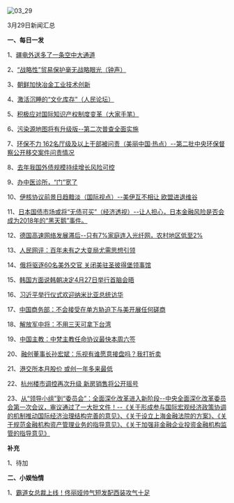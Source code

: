 ![03_29](F:\学习资料\局势分析\每日新闻汇总\2018\03_29.jpg)

3月29日新闻汇总

**一、每日一发**

1、[疆电外送多了一条空中大通道](http://paper.people.com.cn/rmrb/html/2018-03/30/nw.D110000renmrb_20180330_5-02.htm)

2、[“战略性”贸易保护毫无战略眼光（钟声）](http://paper.people.com.cn/rmrb/html/2018-03/30/nw.D110000renmrb_20180330_2-03.htm)

3、[朝鲜加快冶金工业技术创新](http://paper.people.com.cn/rmrb/html/2018-03/30/nw.D110000renmrb_20180330_5-03.htm)

4、[激活沉睡的“文化库存”（人民论坛）](http://paper.people.com.cn/rmrb/html/2018-03/30/nw.D110000renmrb_20180330_3-04.htm)

5、[积极应对国际知识产权制度变革（大家手笔）](http://paper.people.com.cn/rmrb/html/2018-03/30/nw.D110000renmrb_20180330_2-07.htm)

6、[污染源地图将有升级版--第二次普查全面实施](http://paper.people.com.cn/rmrb/html/2018-03/30/nw.D110000renmrb_20180330_2-09.htm)

7、[环保不力 162名厅级及以上干部被问责（美丽中国·热点）--第二批中央环保督察公开移交案件问责情况](http://paper.people.com.cn/rmrb/html/2018-03/30/nw.D110000renmrb_20180330_1-09.htm)

8、[去年我国外债规模持续增长风险可控](http://paper.people.com.cn/rmrb/html/2018-03/30/nw.D110000renmrb_20180330_4-10.htm)

9、[办中医诊所，“门”宽了](http://paper.people.com.cn/rmrb/html/2018-03/30/nw.D110000renmrb_20180330_2-19.htm)

10、[伊核协议前景日趋黯淡（国际视点）--美伊互不相让 欧盟进退维谷](http://paper.people.com.cn/rmrb/html/2018-03/30/nw.D110000renmrb_20180330_2-21.htm)

11、[日本国债市场或将“无债可买”（经济透视）--让人担心，日本金融风险是否会成为2018年的“黑天鹅”事件。](http://paper.people.com.cn/rmrb/html/2018-03/30/nw.D110000renmrb_20180330_2-22.htm)

12、[德国高速网络发展滞后--只有7%家庭连入光纤网，农村地区低至2%](http://paper.people.com.cn/rmrb/html/2018-03/30/nw.D110000renmrb_20180330_6-22.htm)

13、[人民网评：百年未有之大变局尤需思想引领](http://opinion.people.com.cn/n1/2018/0329/c1003-29897399.html)

14、[俄将驱逐60名美外交官 关闭美驻圣彼得堡领事馆](http://news.163.com/18/0330/01/DE424L170001899N.html)

15、[韩国方面说韩朝决定4月27日举行首脑会晤](http://news.163.com/photoview/00AO0001/2292120.html#p=DE38L6OD00AO0001NOS)

16、[习近平举行仪式欢迎纳米比亚总统访华](http://news.163.com/18/0329/20/DE3FM2GS000189FH.html)

17、[中国商务部：不会接受在单方胁迫下与美开展任何磋商](http://www.zaobao.com/realtime/china/story20180329-846632)

18、[解放军中将：不用三天可拿下台湾](http://www.zaobao.com/realtime/china/story20180329-846628)

19、[中国主教：中梵主教任命协议最快本周六签](http://www.zaobao.com/realtime/china/story20180329-846666)

20、[融创董事长孙宏斌：乐视有谁愿意接盘吗？我打折卖](http://www.zaobao.com/realtime/china/story20180329-846642)

21、[港交所本月股价 或创一年多来最低](http://www.zaobao.com/finance/china/story20180330-846823)

22、[杭州楼市调控再次升级 新房销售将公开摇号](http://money.163.com/18/0329/14/DE2QN4SV002580S6.html)

23、[从“领导小组”到“委员会”：全面深化改革进入新阶段--中央全面深化改革委员会第一次会议，审议通过了一大批文件！--《关于形成参与国际宏观经济政策协调的机制推动国际经济治理结构完善的意见》、《关于设立上海金融法院的方案》、《关于规范金融机构资产管理业务的指导意见》、《关于加强非金融企业投资金融机构监管的指导意见》](http://news.21cn.com/domestic/yaowen/a/2018/0329/10/32885941.shtml)



**补充**

1、待加



**二、小娱怡情**

1、[霸道女总裁上线！佟丽娅帅气短发配西装攻气十足](http://tv.67.com/dsph/2018/03/29/912825.html)